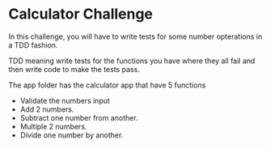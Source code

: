 # Calculator Challenge

In this challenge, you will have to write tests for some number opterations in a TDD fashion.

TDD meaning write tests for the functions you have where they all fail and then write code to make the tests pass.

The app folder has the calculator app that have 5 functions
* Validate the numbers input
* Add 2 numbers.
* Subtract one number from another.
* Multiple 2 numbers.
* Divide one number by another.

